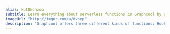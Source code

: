 ```yaml
---
alias: kut8kohzoo
subtitle: Learn everything about serverless functions in Graphcool by practical examples.
imageUrl: "http://imgur.com/a/dvsep"
description: "Graphcool offers three different kinds of functions: Hooks, Resolver and Subscriptions. In this guide series, we'll show you how to get started with all of these and implement features like data validation & transformation, sending welcome emails or calling out to arbitrary 3rd-party APIs."
---
```


